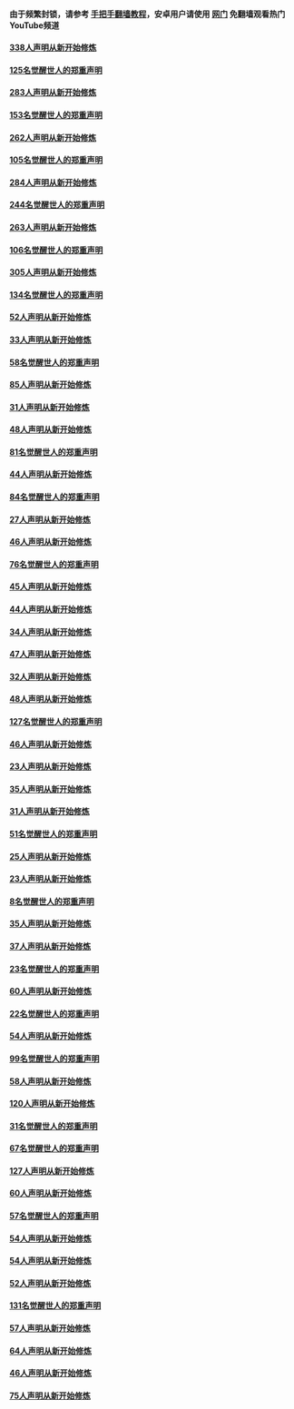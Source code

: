 #### 由于频繁封锁，请参考 [手把手翻墙教程](https://github.com/gfw-breaker/guides/wiki/)，安卓用户请使用 [网门](https://github.com/gfw-breaker/nogfw/blob/master/dl.md?t=04232001) 免翻墙观看热门YouTube频道 

#### [338人声明从新开始修炼](../pages/91/423540.md?t=04232001) 

#### [125名觉醒世人的郑重声明](../pages/91/423539.md?t=04232001) 

#### [283人声明从新开始修炼](../pages/91/423296.md?t=04232001) 

#### [153名觉醒世人的郑重声明](../pages/91/423295.md?t=04232001) 

#### [262人声明从新开始修炼](../pages/91/423004.md?t=04232001) 

#### [105名觉醒世人的郑重声明](../pages/91/423003.md?t=04232001) 

#### [284人声明从新开始修炼](../pages/91/422707.md?t=04232001) 

#### [244名觉醒世人的郑重声明](../pages/91/422706.md?t=04232001) 

#### [263人声明从新开始修炼](../pages/91/422553.md?t=04232001) 

#### [106名觉醒世人的郑重声明](../pages/91/422552.md?t=04232001) 

#### [305人声明从新开始修炼](../pages/91/422153.md?t=04232001) 

#### [134名觉醒世人的郑重声明](../pages/91/422152.md?t=04232001) 

#### [52人声明从新开始修炼](../pages/91/421846.md?t=04232001) 

#### [33人声明从新开始修炼](../pages/91/421804.md?t=04232001) 

#### [58名觉醒世人的郑重声明](../pages/91/421845.md?t=04232001) 

#### [85人声明从新开始修炼](../pages/91/421769.md?t=04232001) 

#### [31人声明从新开始修炼](../pages/91/421763.md?t=04232001) 

#### [48人声明从新开始修炼](../pages/91/421605.md?t=04232001) 

#### [81名觉醒世人的郑重声明](../pages/91/421656.md?t=04232001) 

#### [44人声明从新开始修炼](../pages/91/421544.md?t=04232001) 

#### [84名觉醒世人的郑重声明](../pages/91/421543.md?t=04232001) 

#### [27人声明从新开始修炼](../pages/91/421465.md?t=04232001) 

#### [46人声明从新开始修炼](../pages/91/421454.md?t=04232001) 

#### [76名觉醒世人的郑重声明](../pages/91/421453.md?t=04232001) 

#### [45人声明从新开始修炼](../pages/91/421452.md?t=04232001) 

#### [44人声明从新开始修炼](../pages/91/421422.md?t=04232001) 

#### [34人声明从新开始修炼](../pages/91/421322.md?t=04232001) 

#### [47人声明从新开始修炼](../pages/91/421264.md?t=04232001) 

#### [32人声明从新开始修炼](../pages/91/421225.md?t=04232001) 

#### [48人声明从新开始修炼](../pages/91/421202.md?t=04232001) 

#### [127名觉醒世人的郑重声明](../pages/91/421224.md?t=04232001) 

#### [46人声明从新开始修炼](../pages/91/421203.md?t=04232001) 

#### [23人声明从新开始修炼](../pages/91/421138.md?t=04232001) 

#### [35人声明从新开始修炼](../pages/91/421122.md?t=04232001) 

#### [31人声明从新开始修炼](../pages/91/421081.md?t=04232001) 

#### [51名觉醒世人的郑重声明](../pages/91/421080.md?t=04232001) 

#### [25人声明从新开始修炼](../pages/91/421020.md?t=04232001) 

#### [23人声明从新开始修炼](../pages/91/420884.md?t=04232001) 

#### [8名觉醒世人的郑重声明](../pages/91/420883.md?t=04232001) 

#### [35人声明从新开始修炼](../pages/91/420809.md?t=04232001) 

#### [37人声明从新开始修炼](../pages/91/420766.md?t=04232001) 

#### [23名觉醒世人的郑重声明](../pages/91/420765.md?t=04232001) 

#### [60人声明从新开始修炼](../pages/91/420727.md?t=04232001) 

#### [22名觉醒世人的郑重声明](../pages/91/420726.md?t=04232001) 

#### [54人声明从新开始修炼](../pages/91/420529.md?t=04232001) 

#### [99名觉醒世人的郑重声明](../pages/91/420528.md?t=04232001) 

#### [58人声明从新开始修炼](../pages/91/420198.md?t=04232001) 

#### [120人声明从新开始修炼](../pages/91/420141.md?t=04232001) 

#### [31名觉醒世人的郑重声明](../pages/91/420197.md?t=04232001) 

#### [67名觉醒世人的郑重声明](../pages/91/420140.md?t=04232001) 

#### [127人声明从新开始修炼](../pages/91/420082.md?t=04232001) 

#### [60人声明从新开始修炼](../pages/91/420081.md?t=04232001) 

#### [57名觉醒世人的郑重声明](../pages/91/420080.md?t=04232001) 

#### [54人声明从新开始修炼](../pages/91/419533.md?t=04232001) 

#### [54人声明从新开始修炼](../pages/91/419532.md?t=04232001) 

#### [52人声明从新开始修炼](../pages/91/419531.md?t=04232001) 

#### [131名觉醒世人的郑重声明](../pages/91/419530.md?t=04232001) 

#### [57人声明从新开始修炼](../pages/91/419430.md?t=04232001) 

#### [64人声明从新开始修炼](../pages/91/419429.md?t=04232001) 

#### [46人声明从新开始修炼](../pages/91/419428.md?t=04232001) 

#### [75人声明从新开始修炼](../pages/91/419427.md?t=04232001) 

